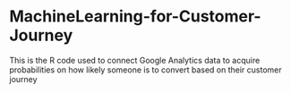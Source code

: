 # MachineLearning-for-Customer-Journey
This is the R code used to connect Google Analytics data to acquire probabilities on how likely someone is to convert based on their customer journey
